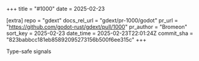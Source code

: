 +++
title = "#1000"
date = 2025-02-23

[extra]
repo = "gdext"
docs_rel_url = "gdext/pr-1000/godot"
pr_url = "https://github.com/godot-rust/gdext/pull/1000"
pr_author = "Bromeon"
sort_key = 2025-02-23
date_time = 2025-02-23T22:01:24Z
commit_sha = "823babbcc181eb85892095273156b500f6ee315c"
+++

Type-safe signals
